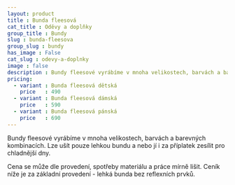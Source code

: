 ```yaml
---
layout: product
title : Bunda fleesová
cat_title : Oděvy a doplňky
group_title : Bundy
slug : bunda-fleesova
group_slug : bundy
has_image : False
cat_slug : odevy-a-doplnky
image : false
description : Bundy fleesové vyrábíme v mnoha velikostech, barvách a barevných kombinacích. Lze ušít pouze lehkou bundu a nebo jí i za příplatek zesílit pro chladnější dny.
pricing:
  - variant : Bunda fleesová dětská
    price   : 490
  - variant : Bunda fleesová dámská
    price   : 590
  - variant : Bunda fleesová pánská
    price   : 690
---
```


Bundy fleesové vyrábíme v mnoha velikostech, barvách a barevných kombinacích. Lze ušít pouze lehkou bundu a nebo jí i za příplatek zesílit pro chladnější dny.

Cena se může dle provedení, spotřeby materiálu a práce mírně lišit. Ceník níže je za základní provedení - lehká bunda bez reflexních prvků.


